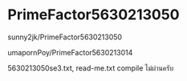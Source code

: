 # PrimeFactor5630213050

sunny2jk/PrimeFactor5630213050

umapornPoy/PrimeFactor5630213014

5630213050se3.txt, read-me.txt compile ไม่ผ่านครับ
